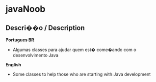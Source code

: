 # javaNoob

## Descri��o / Description

**Portugues BR**
- Algumas classes para ajudar quem est� come�ando com o desenvolvimento Java

**English**
- Some classes to help those who are starting with Java development

